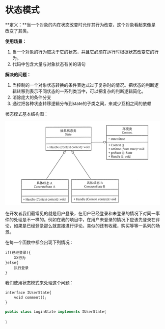 

# 状态模式

**定义：**当一个对象的内在状态改变时允许其行为改变，这个对象看起来像是改变了其类。

**使用场景：**

1. 当一个对象的行为取决于它的状态，并且它必须在运行时根据状态改变它的行为。
2. 代码中包含大量与对象状态有关的语句

**解决的问题：**

1. 当控制的一个对象状态转换的条件表达式过于复杂时的情况。把状态的判断逻辑转移到表示不同状态的一系列类当中，可以把复杂的判断逻辑简化。
2. 消除庞大的条件分支
3. 通过把各种状态转移逻辑分布到state的子类之间，来减少互相之间的依赖

状态模式基本结构图：

![状态模式结构图](./状态模式结构图.png)

在开发者我们最常见的就是用户登录，在用户已经登录和未登录的情况下对同一事件的处理是不一样的。例如在我的项目中，在用户未登录的情况下应该先登录在评论，如果是已经登录那么就直接进行评论。类似的还有收藏，购买等等一系列的场景。

在每一个函数中都会出现下列情况：

```
if(已经登录){
    XX行为
}else{
    执行登录
}
```

我们使用状态模式来处理这个问题：

```
interface IUserState{
    void comment();
}
```

```java
public class LoginState implements IUserState{
    
}
```

